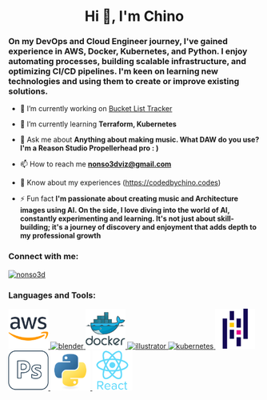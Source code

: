 <h1 align="center">Hi 👋, I'm Chino</h1>
<h3 align="left">On my DevOps and Cloud Engineer journey, I've gained experience in AWS, Docker, Kubernetes, and Python. I enjoy automating processes, building scalable infrastructure, and optimizing CI/CD pipelines. I'm keen on learning new technologies and using them to create or improve existing solutions.</h3>


- 🔭 I’m currently working on [Bucket List Tracker](https://github.com/CodedbyChino/Bucket-List-Tracker/tree/main)

- 🌱 I’m currently learning **Terraform, Kubernetes**

- 💬 Ask me about **Anything about making music. What DAW do you use? I'm a Reason Studio Propellerhead pro : )**

- 📫 How to reach me **nonso3dviz@gmail.com**

- 📄 Know about my experiences (https://codedbychino.codes)
  

- ⚡ Fun fact **I'm passionate about creating music and Architecture images using AI. On the side, I love diving into the world of AI, constantly experimenting and learning. It's not just about skill-building; it's a journey of discovery and enjoyment that adds depth to my professional growth**
  

<h3 align="left">Connect with me:</h3>
<p align="left">
<a href="https://instagram.com/nonso3d" target="blank"><img align="center" src="https://raw.githubusercontent.com/rahuldkjain/github-profile-readme-generator/master/src/images/icons/Social/instagram.svg" alt="nonso3d" height="60" width="80" /></a>
</p>


<h3 align="left">Languages and Tools:</h3>
<p align="left"> <a href="https://aws.amazon.com" target="_blank" rel="noreferrer"> <img src="https://raw.githubusercontent.com/devicons/devicon/master/icons/amazonwebservices/amazonwebservices-original-wordmark.svg" alt="aws" width="80" height="80"/> </a> <a href="https://www.blender.org/" target="_blank" rel="noreferrer"> <img src="https://download.blender.org/branding/community/blender_community_badge_white.svg" alt="blender" width="80" height="80"/> </a> <a href="https://www.docker.com/" target="_blank" rel="noreferrer"> <img src="https://raw.githubusercontent.com/devicons/devicon/master/icons/docker/docker-original-wordmark.svg" alt="docker" width="80" height="80"/> </a> <a href="https://www.adobe.com/in/products/illustrator.html" target="_blank" rel="noreferrer"> <img src="https://www.vectorlogo.zone/logos/adobe_illustrator/adobe_illustrator-icon.svg" alt="illustrator" width="80" height="80"/> </a> <a href="https://kubernetes.io" target="_blank" rel="noreferrer"> <img src="https://www.vectorlogo.zone/logos/kubernetes/kubernetes-icon.svg" alt="kubernetes" width="80" height="80"/> </a> <a href="https://pandas.pydata.org/" target="_blank" rel="noreferrer"> <img src="https://raw.githubusercontent.com/devicons/devicon/2ae2a900d2f041da66e950e4d48052658d850630/icons/pandas/pandas-original.svg" alt="pandas" width="80" height="80"/> </a> <a href="https://www.photoshop.com/en" target="_blank" rel="noreferrer"> <img src="https://raw.githubusercontent.com/devicons/devicon/master/icons/photoshop/photoshop-line.svg" alt="photoshop" width="80" height="80"/> </a> <a href="https://www.python.org" target="_blank" rel="noreferrer"> <img src="https://raw.githubusercontent.com/devicons/devicon/master/icons/python/python-original.svg" alt="python" width="80" height="80"/> </a> <a href="https://reactjs.org/" target="_blank" rel="noreferrer"> <img src="https://raw.githubusercontent.com/devicons/devicon/master/icons/react/react-original-wordmark.svg" alt="react" width="80" height="80"/> </a> </p>
